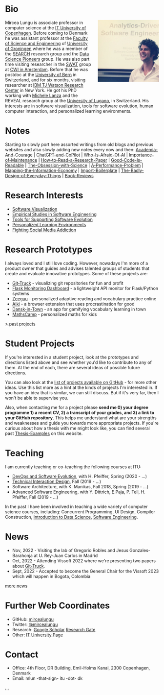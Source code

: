 # Bio


<img src="docs/assets/mircea-presenting.png" alt="mircea presenting" width="200" style="float:right; padding-left: 20px; padding-bottom: 40px;"/> 


Mircea Lungu is associate professor in computer science at the [IT University of Copenhagen](https://en.itu.dk/research). Before coming to Denmark he was assistant professor at the [Faculty of Science and Engineering](http://www.rug.nl/research/fmns/?lang=en) of [University of Groningen](http://www.rug.nl/) where he was a member of the [SEARCH](http://www.cs.rug.nl/search/) research group and the [Data Science Pioneers](http://www.rug.nl/research/fmns/themes/dssc/) group. He was also part time visiting researcher in the [SWAT](https://www.cwi.nl/research-groups/software-analysis-and-transformation) group at [CWI in Amsterdam](https://www.cwi.nl/). Before that he was postdoc at the [University of Bern](http://scg.unibe.ch/) in Switzerland, and for six months, visiting researcher at [IBM TJ Watson Research Center](http://www.watson.ibm.com/index.shtml) in New York. He got his PhD working with [Michele Lanza](http://www.inf.usi.ch/lanza/) and the REVEAL research group at the [University of Lugano](http://www.inf.usi.ch/), in Switzerland. His interests are in software visualization, tools for software evolution, human computer interaction, and personalized learning environments.



# Notes
Starting to slowly port here assorted writings from old blogs and previous websites and also slowly adding new notes every now and then:  [Academia-And-Courage](notes/Academia-And-Courage.md) | [ChatGPT-and-CoPilot](notes/ChatGPT-and-CoPilot.md) | [Who-Is-Afraid-Of-AI](notes/Who-Is-Afraid-Of-AI.md) | [Importance-of-Maintenance](notes/Importance-of-Maintenance.md) | [How-to-Read-a-Research-Paper](notes/How-to-Read-a-Research-Paper.md) | [Good-Code-Is-Readable](notes/Good-Code-Is-Readable.md)  | [The-Obsession-with-Science](notes/The-Obsession-with-Science.md) | [A-Performance-Problem](notes/A-Performance-Problem.md) | [Mapping-the-Information-Economy](notes/Mapping-the-Information-Economy.md) | [Import-Boilerplate](notes/Import-Boilerplate.md) | [The-Badly-Design-of-Everyday-Things](notes/The-Badly-Design-of-Everyday-Things.md) | [Book-Reviews](notes/Book-Reviews.md) 

# Research Interests
- [Software Visualization](directions/visualization.md)
- [Empirical Studies in Software Engineering](directions/empirical-studies.md) 
- [Tools for Supporting Software Evolution](directions/tools-for-evolution)
- [Personalized Learning Environments](directions/personalized-learning-environments) 
- [Fighting Social Media Addiction](projects/aiki.md) 


# Research Prototypes 
I always loved and I still love coding. However, nowadays I'm more of a product owner that guides and advises talented groups of students that create and evaluate innovative prototypes. Some of these projects are: 
- [Git-Truck](projects/git-truck.md) - visualizing git repositories for fun and profit
- [Flask Monitoring Dashboard](projects/flask-monitoring-dashboard.md) - a lightweight API monitor for Flask/Python systems 
- [Zeeguu](projects/zeeguu.md) - personalized adaptive reading and vocabulary practice online
- [Aiki](projects/aiki.md) - a browser extension that uses procrastination for good
- [Dansk-in-Town](projects/dansk-in-town.md) - an app for gamifying vocabulary learning in town
- [MathsCamp](projects/maths-camp.md) - personalized maths for kids

[> past projects](/projects/history.md)


# Student Projects
If you're interested in a student project, look at the prototypes and directions listed above and see whether you'd like to contribute to any of them. At the end of each, there are several ideas of possible future directions.

You can also look at the [list of projects available on GitHub](https://github.com/mircealungu/student-projects/) - for more other ideas. Use this list more as a hint at the kinds of projects I'm interested in. If you have an idea that is similar, we can still discuss. But if it's very far, then I won't be able to supervise you. 

 Also, when contacting me for a project please **send me 0) your degree programme 1) a recent CV, 2) a transcript of your grades, and 3) a link to your GitHub repository**. This helps me understand what are your strengths and weaknesses and guide you towards more appropriate projects. If you're curious about how a thesis with me might look like, you can find several past [Thesis-Examples](notes/Thesis-Examples.md) on this website. 

# Teaching

I am currently teaching or co-teaching the following courses at ITU:

- [DevOps and Software Evolution](https://github.com/itu-devops/lecture_notes), with H. Pfeiffer, Spring (2020 - ...) 
- [Technical Interaction Design](notes/TID.md), Fall (2019 - ...)
- Software Architecture, with K. Manikas, Fall 2018, Spring (2019 - ...)
- Advanced Software Engineering, with Y. Dittrich, E.Paja, P. Tell, H. Pfeiffer, Fall (2019 - ...)

In the past I have been involved in teaching a wide variety of computer science courses, including: Concurrent Programming, UI Design, Compiler Construction, [Introduction to Data Science](http://www.rug.nl/ocasys/fwn/vak/show?code=WMCS16002), [Software Engineering](http://www.rug.nl/ocasys/gmw/vak/show?code=INBSE1-08).


# News
- Nov, 2022 - Visiting the lab of Gregorio Robles and Jesus Gonzales-Barahonja at U. Rey-Juan Carlos in Madrid
- Oct, 2022 - Attending Vissoft 2022 where we're presenting two papers about [Git-Truck](projects/git-truck.md). 
- Sept, 2022 - Accepted to become the General Chair for the Vissoft 2023 which will happen in Bogota, Colombia

[more news](news/history.md)


# Further Web Coordinates
- GitHub: [mircealungu](https://github.com/mircealungu) 
- Twitter: [@mircealungu](https://twitter.com/mircealungu) 
- Research: [Google Scholar](https://scholar.google.nl/citations?user=7zx6Cg0AAAAJ&hl=en) [Research Gate](https://www.researchgate.net/profile/Mircea-Lungu-2) 
- Other:  [IT University Page](https://pure.itu.dk/portal/en/persons/mircea-lungu) 

# Contact 
- Office: 4th Floor, DR Building, Emil-Holms Kanal, 2300 Copenhagen, Denmark
- Email: mlun -that-sign-  itu  -dot- dk 

[.](notes/Book-Reviews.md) [.](./essays/bitcoin-a-) 
